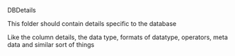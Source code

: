 DBDetails

This folder should contain details specific to the database

Like the column details, the data type, formats of datatype, operators, meta data and similar sort of things